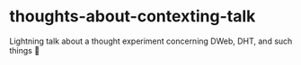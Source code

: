 # thoughts-about-contexting-talk
Lightning talk about a thought experiment concerning DWeb, DHT, and such things 🤔
